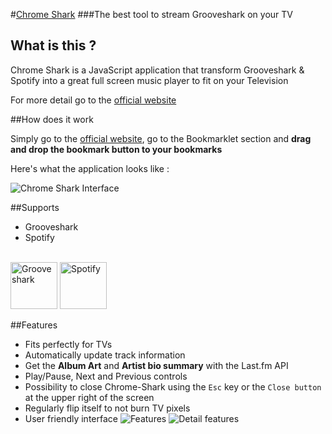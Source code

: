 #[Chrome Shark](http://tareck117.github.io/chrome-shark/)
###The best tool to stream Grooveshark on your TV

## What is this ?

Chrome Shark is a JavaScript application that transform Grooveshark & Spotify into a great full screen music player to fit on your Television

For more detail go to the [official website](http://tareck117.github.io/chrome-shark/)

##How does it work

Simply go to the [official website](http://tareck117.github.io/chrome-shark/), go to the Bookmarklet section and **drag and drop the bookmark button to your bookmarks**

Here's what the application looks like : 

![Chrome Shark Interface](http://i.imgur.com/31bVo4X.jpg)

##Supports

 * Grooveshark
 * Spotify

<br>
<img src="http://grooveshark.com/webincludes/images/shareDefault200x200.png" alt="Grooveshark" width="75px">
<img src="http://upload.wikimedia.org/wikipedia/commons/8/8e/Spotify_logo_vertical_white.jpg" alt="Spotify" width="75px">


##Features
- Fits perfectly for TVs
- Automatically update track information
- Get the **Album Art** and **Artist bio summary** with the Last.fm API
- Play/Pause, Next and Previous controls
- Possibility to close Chrome-Shark using the `Esc` key or the `Close button` at the upper right of the screen
- Regularly flip itself to not burn TV pixels
- User friendly interface
![Features](http://i.imgur.com/8MPC6bU.png)
![Detail features](http://i.imgur.com/hvGWDeZ.png)
